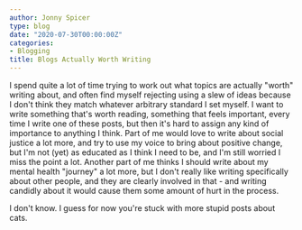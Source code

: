 ```yaml
---
author: Jonny Spicer
type: blog
date: "2020-07-30T00:00:00Z"
categories:
- Blogging
title: Blogs Actually Worth Writing
---
```

I spend quite a lot of time trying to work out what topics are actually "worth" writing about, and often find myself rejecting using
a slew of ideas because I don't think they match whatever arbitrary standard I set myself. I want to write something that's worth
reading, something that feels important, every time I write one of these posts, but then it's hard to assign any kind of importance to
anything I think. Part of me would love to write about social justice a lot more, and try to use my voice to bring about positive
change, but I'm not (yet) as educated as I think I need to be, and I'm still worried I miss the point a lot. Another part of me thinks
I should write about my mental health "journey" a lot more, but I don't really like writing specifically about other people, and they
are clearly involved in that - and writing candidly about it would cause them some amount of hurt in the process.

I don't know. I guess for now you're stuck with more stupid posts about cats.
